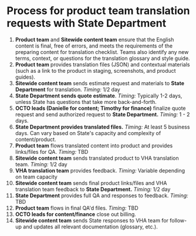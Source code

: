 # Process for product team translation requests with State Department

1. **Product team** and **Sitewide content team** ensure that the English content is final, free of errors, and meets the requirements of the preparing content for translation checklist. Teams also identify any new terms, context, or questions for the translation glossary and style guide.
2. **Product team** provides translation files (JSON) and contextual materials (such as a link to the product in staging, screenshots, and product guides).
3. **Sitewide content team** sends estimate request and materials to **State Department** for translation. *Timing:* 1/2 day
4. **State Department sends quote estimate**. *Timing:* Typically 1-2 days, unless State has questions that take more back-and-forth.
5. **OCTO leads (Danielle for content; Timothy for finance)** finalize quote request and send authorized request to **State Department.** *Timing:* 1 - 2 days.
6. **State Department provides translated files.** *Timing:* At least 5 business days. Can vary based on State's capacity and complexity of content/product.
7. **Product team** flows translated content into product and provides links/files for QA. *Timing:* TBD
8. **Sitewide content team** sends translated product to VHA translation team. *Timing:* 1/2 day
9. **VHA translation team** provides feedback. *Timing:* Variable depending on team capacity
10. **Sitewide content team** sends final product links/files and VHA translation team feedback to **State Department.** *Timing:* 1/2 day
11. **State Department** provides full QA and responses to feedback. *Timing:* TBD
12. **Product team** flows in final QA'd files. *Timing:* TBD
13. **OCTO leads for content/finance** close out billing. 
14. **Sitewide content team** sends State responses to VHA team for follow-up and updates all relevant documentation (glossary, etc.).   
